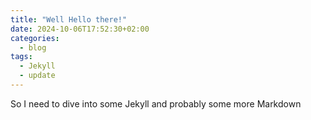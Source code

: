```yaml
---
title: "Well Hello there!"
date: 2024-10-06T17:52:30+02:00
categories:
  - blog
tags:
  - Jekyll
  - update
---
```


So I need to dive into some Jekyll and probably some more Markdown
